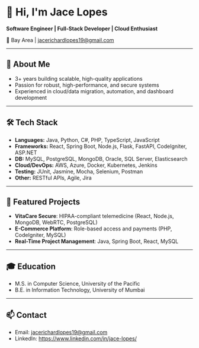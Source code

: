 
# 👋 Hi, I'm Jace Lopes

**Software Engineer | Full-Stack Developer | Cloud Enthusiast**

📍 Bay Area | jacerichardlopes19@gmail.com

---

## 🚀 About Me

- 3+ years building scalable, high-quality applications
- Passion for robust, high-performance, and secure systems
- Experienced in cloud/data migration, automation, and dashboard development

---

## 🛠️ Tech Stack

- **Languages:** Java, Python, C#, PHP, TypeScript, JavaScript
- **Frameworks:** React, Spring Boot, Node.js, Flask, FastAPI, CodeIgniter, ASP.NET
- **DB:** MySQL, PostgreSQL, MongoDB, Oracle, SQL Server, Elasticsearch
- **Cloud/DevOps:** AWS, Azure, Docker, Kubernetes, Jenkins
- **Testing:** JUnit, Jasmine, Mocha, Selenium, Postman
- **Other:** RESTful APIs, Agile, Jira


---

## 🚩 Featured Projects

- **VitaCare Secure**: HIPAA-compliant telemedicine (React, Node.js, MongoDB, WebRTC, PostgreSQL)
- **E-Commerce Platform**: Role-based access and payments (PHP, CodeIgniter, MySQL)
- **Real-Time Project Management**: Java, Spring Boot, React, MySQL

---

## 🎓 Education

- M.S. in Computer Science, University of the Pacific
- B.E. in Information Technology, University of Mumbai

---

## 📫 Contact

- Email: jacerichardlopes19@gmail.com
- LinkedIn: https://www.linkedin.com/in/jace-lopes/


